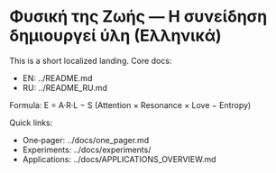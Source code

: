# Φυσική της Ζωής — Η συνείδηση δημιουργεί ύλη (Ελληνικά)

This is a short localized landing. Core docs:
- EN: ../README.md
- RU: ../README_RU.md

Formula: E = A·R·L − S (Attention × Resonance × Love − Entropy)

Quick links:
- One‑pager: ../docs/one_pager.md
- Experiments: ../docs/experiments/
- Applications: ../docs/APPLICATIONS_OVERVIEW.md
